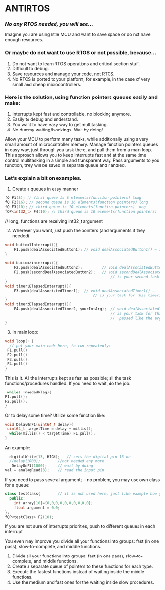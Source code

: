 # ANTIRTOS 
### *No any RTOS needed, you will see...*

Imagine you are using little MCU and want to save space or do not have enough resources.
### Or maybe do not want to use RTOS or not possible, because…
1.	Do not want to learn RTOS operations and critical section stuff.
2.	Difficult to debug.
3.	Save resources and manage your code, not RTOS.
4.	No RTOS is ported to your platform, for example, in the case of very small and cheap microcontrollers.

### Here is the solution, using function pointers queues easily and make:
1.	Interrupts kept fast and controllable, no blocking anymore.
2.	Easily to debug and understand. 
3.	You want to have easy way to get multitasking.
4.	No dummy waiting/blockings. Wait by doing!

Allow your MCU to perform many tasks, while additionally using a very small amount of microcontroller memory. Manage function pointers queues in easy way, just through you task there, and pull them from a main loop. This approach allows you to keep interrupts fast and at the same time control multitasking in a simple and transparent way. Pass arguments to you function, they will be saved in separate queue and handled.

### Let’s explain a bit on examples.
1.	Create a queues in easy manner
```cpp
fQ F1(8); // first queue is 8 elements(function pointers) long
fQ F2(16); // second queue is 16 elements(function pointers) long
fQ F3(10); // third queue is 10 elements(function pointers) long
fQP<int32_t> F4(10); // third queue is 10 elements(function pointers)
```
// long, functions are receiving int32_t argument

2.	Wherever you want, just push the pointers (and arguments if they needed)
```cpp
void button1Interrupt(){
	F1.push(dealAssociatedButton1); // void dealAssociatedButton1() – is your task for this button
}
  
void button2Interrupt(){
	F2.push(dealAssociatedButton2);         // void dealAssociatedButton2() – is your task for this button
	F2.push(secondDealAssociatedButton2);   // void secondDealAssociatedButton2() – 
                                                // is your second task for this button
}
void timer1ElapsedInterrupt(){
	F3.push(dealAssociatedTimer1);  // void dealAssociatedTimer1() – 
                                        // is your task for this timer1 event 
}
void timer2ElapsedInterrupt(){
	F4.push(dealAssociatedTimer2, yourIntArg);  // void dealAssociatedTimer2() – 
                                                // is your task for this timer2 event and variable yourIntArg
                                                //  passed like the argument 
}
``` 
3.	In main loop:
```cpp
void loop() {
  // put your main code here, to run repeatedly:
 F1.pull();
 F2.pull();
 F3.pull();
 F4.pull();
}
```

This is it. All the interrupts kept as fast as possible; all the task functions/procedures handled.
If you need to wait, do the job:
```cpp
 while( !neededFlag){
F1.pull();
F2.pull();
}
```
Or to delay some time? Utilize some function like:
```cpp
void DelayOnF1(uint64_t delay){
 uint64_t targetTime = delay + millis();
  while(millis() < targetTime) F1.pull();
}
```


An example:
```cpp
  digitalWrite(13, HIGH); 	// sets the digital pin 13 on
  //delay(1000);  		//not needed any more
   DelayOnF1(1000);		// wait by doing
val = analogRead(3);  	// read the input pin
```


If you need to pass several arguments – no problem, you may use own class for a queue:
```cpp
class testClass{        // it is not used here, just like example how you may pass complex argument to your functions in queue
  public:
    int array[10]={0,0,0,0,0,0,0,0,0,0};
    float argument = 0.0;
};
fQP<testClass> F2(10);
```

If you are not sure of interrupts priorities, push to different queues in each interrupt

You even may improve you divide all your functions into groups: fast (in one pass), slow-to-complete, and middle functions.
1.	Divide all your functions into groups: fast (in one pass), slow-to-complete, and middle functions.
2.	Create a separate queue of pointers to these functions for each type.
3.	Execute the fastest functions instead of waiting inside the middle functions.
4.	Use the medium and fast ones for the waiting inside slow procedures.

